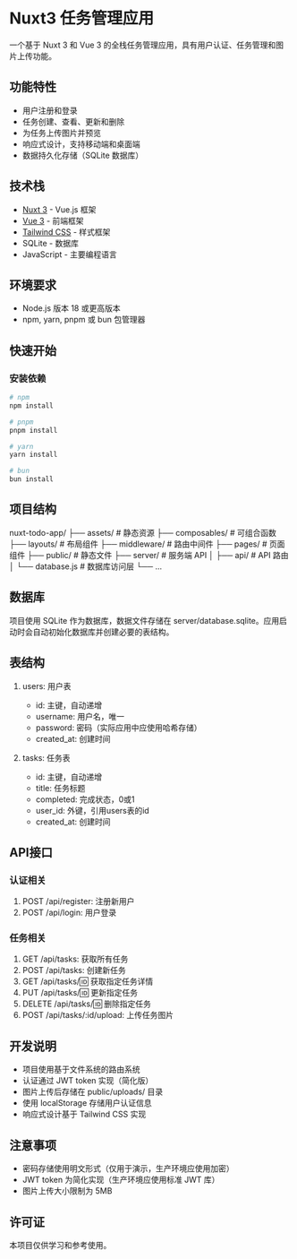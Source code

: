 # Nuxt3 任务管理应用

一个基于 Nuxt 3 和 Vue 3 的全栈任务管理应用，具有用户认证、任务管理和图片上传功能。

## 功能特性

- 用户注册和登录
- 任务创建、查看、更新和删除
- 为任务上传图片并预览
- 响应式设计，支持移动端和桌面端
- 数据持久化存储（SQLite 数据库）

## 技术栈

- [Nuxt 3](https://nuxt.com/) - Vue.js 框架
- [Vue 3](https://vuejs.org/) - 前端框架
- [Tailwind CSS](https://tailwindcss.com/) - 样式框架
- SQLite - 数据库
- JavaScript - 主要编程语言

## 环境要求

- Node.js 版本 18 或更高版本
- npm, yarn, pnpm 或 bun 包管理器

## 快速开始

### 安装依赖

```bash
# npm
npm install

# pnpm
pnpm install

# yarn
yarn install

# bun
bun install

```

## 项目结构

nuxt-todo-app/
├── assets/              # 静态资源
├── composables/         # 可组合函数
├── layouts/             # 布局组件
├── middleware/          # 路由中间件
├── pages/               # 页面组件
├── public/              # 静态文件
├── server/              # 服务端 API
│   ├── api/             # API 路由
│   └── database.js      # 数据库访问层
└── ...

## 数据库

项目使用 SQLite 作为数据库，数据文件存储在 server/database.sqlite。应用启动时会自动初始化数据库并创建必要的表结构。

## 表结构
1. users: 用户表
   - id: 主键，自动递增
   - username: 用户名，唯一
   - password: 密码（实际应用中应使用哈希存储）
   - created_at: 创建时间

2. tasks: 任务表
   - id: 主键，自动递增
   - title: 任务标题
   - completed: 完成状态，0或1
   - user_id: 外键，引用users表的id
   - created_at: 创建时间

## API接口

### 认证相关

1. POST /api/register: 注册新用户
2. POST /api/login: 用户登录

### 任务相关
1. GET /api/tasks: 获取所有任务
2. POST /api/tasks: 创建新任务
3. GET /api/tasks/:id: 获取指定任务详情
4. PUT /api/tasks/:id: 更新指定任务
5. DELETE /api/tasks/:id: 删除指定任务
6. POST /api/tasks/:id/upload: 上传任务图片

## 开发说明

- 项目使用基于文件系统的路由系统
- 认证通过 JWT token 实现（简化版）
- 图片上传后存储在 public/uploads/ 目录
- 使用 localStorage 存储用户认证信息
- 响应式设计基于 Tailwind CSS 实现

## 注意事项

- 密码存储使用明文形式（仅用于演示，生产环境应使用加密）
- JWT token 为简化实现（生产环境应使用标准 JWT 库）
- 图片上传大小限制为 5MB

## 许可证

本项目仅供学习和参考使用。
